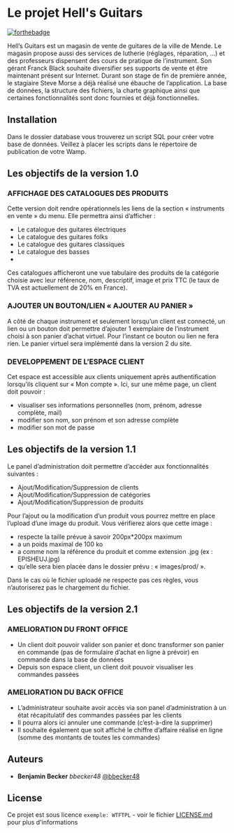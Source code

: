 # Le projet Hell's Guitars

[![forthebadge](http://forthebadge.com/images/badges/built-with-love.svg)](http://forthebadge.com)

Hell’s Guitars est un magasin de vente de guitares de la ville de Mende. Le magasin propose aussi des services de lutherie (réglages, réparation, …) et des professeurs dispensent des cours de pratique de l’instrument. Son gérant Franck Black souhaite diversifier ses supports de vente et être maintenant présent sur Internet. Durant son stage de fin de première année, le stagiaire Steve Morse a déjà réalisé une ébauche de l’application. La base de données, la structure des fichiers, la charte graphique ainsi que certaines fonctionnalités sont donc fournies et déjà fonctionnelles.

## Installation

Dans le dossier database vous trouverez un script SQL pour créer votre base de données.
Veillez à placer les scripts dans le répertoire de publication de votre Wamp.

## Les objectifs de la version 1.0

### AFFICHAGE DES CATALOGUES DES PRODUITS
Cette version doit rendre opérationnels les liens de la section « instruments en vente » du menu. Elle permettra ainsi d’afficher :

-	Le catalogue des guitares électriques
-	Le catalogue des guitares folks
-	Le catalogue des guitares classiques
-	Le catalogue des basses
-	
Ces catalogues afficheront une vue tabulaire des produits de la catégorie choisie avec leur référence, nom, descriptif, image et prix TTC (le taux de TVA est actuellement de 20% en France).

### AJOUTER UN BOUTON/LIEN « AJOUTER AU PANIER »
A côté de chaque instrument et seulement lorsqu’un client est connecté, un lien ou un bouton doit permettre d’ajouter 1 exemplaire de l’instrument choisi à son panier d’achat virtuel.
Pour l’instant ce bouton ou lien ne fera rien. Le panier virtuel sera implémenté dans la version 2 du site.

### DEVELOPPEMENT DE L’ESPACE CLIENT
Cet espace est accessible aux clients uniquement après authentification lorsqu’ils cliquent sur « Mon compte ». Ici, sur une même page, un client doit pouvoir :

-	visualiser ses informations personnelles (nom, prénom, adresse complète, mail)
-	modifier son nom, son prénom et son adresse complète
-	modifier son mot de passe

## Les objectifs de la version 1.1

Le panel d’administration doit permettre d’accéder aux fonctionnalités suivantes :

- Ajout/Modification/Suppression de clients
- Ajout/Modification/Suppression de catégories
- Ajout/Modification/Suppression de produits

Pour l’ajout ou la modification d’un produit vous pourrez mettre en place l’upload d’une image du produit.
Vous vérifierez alors que cette image :

- respecte la taille prévue à savoir 200px*200px maximum
- a un poids maximal de 100 ko
- a comme nom la référence du produit et comme extension .jpg (ex : EPISHEUJ.jpg)
- qu’elle sera bien placée dans le dossier prévu : « images/prod/ ».

Dans le cas où le fichier uploadé ne respecte pas ces règles, vous n’autoriserez pas le chargement du fichier.

## Les objectifs de la version 2.1

### AMELIORATION DU FRONT OFFICE
- Un client doit pouvoir valider son panier et donc transformer son panier en commande (pas de
formulaire d’achat en ligne à prévoir) en commande dans la base de données
- Depuis son espace client, un client doit pouvoir visualiser les commandes passées

### AMELIORATION DU BACK OFFICE
- L’administrateur souhaite avoir accès via son panel d’administration à un état récapitulatif des
commandes passées par les clients
- Il pourra alors ici annuler une commande (c’est-à-dire la supprimer)
- Il souhaite également que soit affiché le chiffre d’affaire réalisé en ligne (somme des montants de
toutes les commandes)

## Auteurs
* **Benjamin Becker**  _bbecker48_  [@bbecker48](https://github.com/bbecker48)

## License
Ce projet est sous licence ``exemple: WTFTPL`` - voir le fichier [LICENSE.md](LICENSE.md) pour plus d'informations
